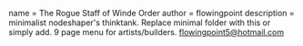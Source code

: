 name = The Rogue Staff of Winde Order
author = flowingpoint
description = minimalist nodeshaper's thinktank. Replace minimal folder with this or simply add. 9 page menu for artists/builders.
flowingpoint5@hotmail.com
